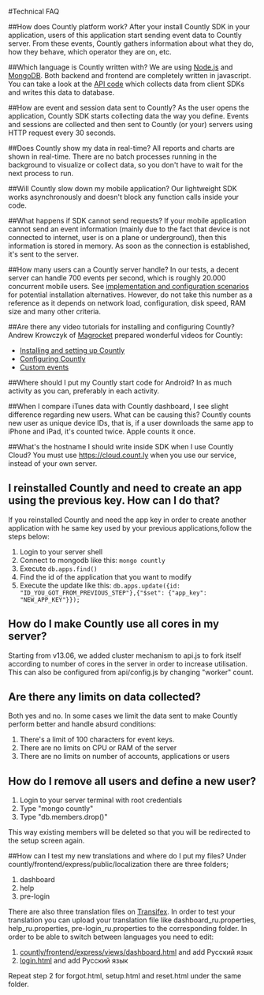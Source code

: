 #Technical FAQ

##How does Countly platform work?
After your install Countly SDK in your application, users of this application start sending event data to Countly server. From these events, Countly gathers information about what they do, how they behave, which operator they are on, etc.

##Which language is Countly written with?
We are using [Node.js](http://nodejs.org/) and [MongoDB](http://www.mongodb.org/). Both backend and frontend are completely written in javascript. You can take a look at the [API code](https://github.com/Countly/countly-server/blob/master/api/api.js) which collects data from client SDKs and writes this data to database.

##How are event and session data sent to Countly?
As the user opens the application, Countly SDK starts collecting data the way you define. Events and sessions are collected and then sent to Countly (or your) servers using HTTP request every 30 seconds.

##Does Countly show my data in real-time?
All reports and charts are shown in real-time. There are no batch processes running in the background to visualize or collect data, so you don't have to wait for the next process to run.

##Will Countly slow down my mobile application?
Our lightweight SDK works asynchronously and doesn't block any function calls inside your code.

##What happens if SDK cannot send requests?
If your mobile application cannot send an event information (mainly due to the fact that device is not connected to internet, user is on a plane or underground), then this information is stored in memory. As soon as the connection is established, it's sent to the server.

##How many users can a Countly server handle?
In our tests, a decent server can handle 700 events per second, which is roughly 20.000 concurrent mobile users. See [implementation and configuration scenarios](/resources/reference/implementation-scenarios) for potential installation alternatives.
However, do not take this number as a reference as it depends on network load, configuration, disk speed, RAM size and 
many other criteria.

##Are there any video tutorials for installing and configuring Countly? 
Andrew Krowczyk of [Magrocket](http://magrocket.com) prepared wonderful videos for Countly: 

* [Installing and setting up Countly](http://www.youtube.com/watch?v=WaNme8YS0S0)
* [Configuring Countly](http://www.youtube.com/watch?v=EwBf99Btntw)
* [Custom events](http://www.youtube.com/watch?v=BpwSuXtvjsI)

##Where should I put my Countly start code for Android? 
In as much activity as you can, preferably in each activity.

##When I compare iTunes data with Countly dashboard, I see slight difference regarding new users. What can be causing this?
Countly counts new user as unique device IDs, that is, if a user downloads the same app to iPhone and iPad, it's counted twice. Apple counts it once.

##What's the hostname I should write inside SDK when I use Countly Cloud?
You must use https://cloud.count.ly when you use our service, instead of your own server.

## I reinstalled Countly and need to create an app using the previous key. How can I do that? 

If you reinstalled Countly and need the app key in order to create another application with he same key used by
your previous applications,follow the steps below: 

1. Login to your server shell
2. Connect to mongodb like this: `mongo countly`
3. Execute `db.apps.find()`
4. Find the id of the application that you want to modify 
5. Execute the update like this: `db.apps.update({id: "ID_YOU_GOT_FROM_PREVIOUS_STEP"},{"$set": {"app_key": "NEW_APP_KEY"}});`

## How do I make Countly use all cores in my server? 

Starting from v13.06, we added cluster mechanism to api.js to fork 
itself according to number of cores in the server in order to increase utilisation. 
This can also be configured from api/config.js by changing "worker" count.

## Are there any limits on data collected? 

Both yes and no. In some cases we limit the data sent to make Countly perform better and handle absurd conditions: 

1. There's a limit of 100 characters for event keys.
2. There are no limits on CPU or RAM of the server
3. There are no limits on number of accounts, applications or users

## How do I remove all users and define a new user? 

1. Login to your server terminal with root credentials
2. Type "mongo countly"
3. Type "db.members.drop()"

This way existing members will be deleted so that you will be redirected to the setup screen again.

##How can I test my new translations and where do I put my files?
Under countly/frontend/express/public/localization there are three folders;

1. dashboard
2. help
3. pre-login

There are also three translation files on [Transifex](http://transifex.com/projects/p/countly/). In order to test your translation you can upload your translation file like dashboard_ru.properties, help_ru.properties, pre-login_ru.properties to the corresponding folder. In order to be able to switch between languages you need to edit:

1. [countly/frontend/express/views/dashboard.html](https://github.com/Countly/countly-server/blob/master/frontend/express/views/dashboard.html#L132) and add <a data-language-code="ru" class="item">Русский язык</a>
2. [login.html](https://github.com/Countly/countly-server/blob/master/frontend/express/views/login.html#L37) and add <a data-language-code="ru" class="item">Русский язык</a>

Repeat step 2 for forgot.html, setup.html and reset.html under the same folder.
